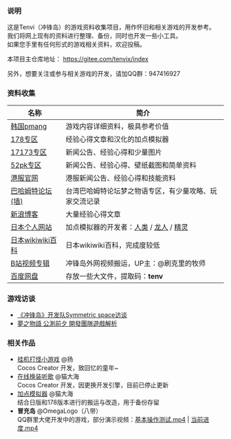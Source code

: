 ### 说明

这是Tenvi（冲锋岛）的游戏资料收集项目，用作怀旧和相关游戏的开发参考。  
我们将网上现有的资料进行整理、备份，同时也开发一些小工具。  
如果您手里有任何形式的游戏相关资料，欢迎投稿。  

本项目主仓库地址： https://gitee.com/tenvix/index

另外，想要关注或参与相关游戏的开发，请加QQ群：947416927  

### 资料收集

| 名称 | 简介 |
| -- | -- |
| [韩国pmang](http://file.pmang.com/images/pmang/tenvi/ob/guide/guide.html) | 游戏内容详细资料，极具参考价值 |
| [178专区](http://cfd.178.com/) | 经验心得文章和汉化的加点模拟器 |
| [17173专区](http://cfd.17173.com/) | 新闻公告、经验心得和少量图片 |
| [52pk专区](https://cfd.52pk.com/) | 新闻公告、经验心得、壁纸截图和简单资料 |
| [港服官网](http://tenvi.hehagame.com/) | 港服新闻公告、经验心得和技能资料 |
| [巴哈姆特论坛(墙)](https://forum.gamer.com.tw/B.php?bsn=16208) | 台湾巴哈姆特论坛梦之物语专区，有少量攻略、玩家交流记录 |
| [新浪博客](http://blog.sina.com.cn/chongfengdao) | 大量经验心得文章 |
| [日本个人网站](http://www.e-douguya.com/tenvi/) | 加点模拟器的开发者：[人类](http://www.e-douguya.com/tenvi/sim/a/index.php) / [龙人](http://www.e-douguya.com/tenvi/sim/s/index.php) / [精灵](http://www.e-douguya.com/tenvi/sim/t/index.php)   |
| [日本wikiwiki百科](https://wikiwiki.jp/nextenvi/?cmd=list) | 日本wikiwiki百科，完成度较低 |
| [B站视频专辑](https://www.bilibili.com/video/BV1dE411o7mS)   | 冲锋岛外网视频搬运，UP主：@刷克里的牧师 |
| [百度网盘](https://pan.baidu.com/s/19vf4gf3X9UJ7WLN7Vs_WXg) | 存放一些大文件，提取码：**tenv** |

### 游戏访谈
- [《冲锋岛》开发队Symmetric space访谈](http://news.17173.com/content/2008-12-11/20081211114236163,1.shtml)
- [夢之物語 公測前夕 開發團隊遊戲解析](http://tenvi.hehagame.com/ShowArt.php?id=97202)

### 相关作品
- [挂机打怪小游戏](http://675922469.xyz) @扬  
  Cocos Creator 开发，致回忆的童年~
- [在线换装听歌](http://tenvix.meow42.cn/web) @猫大海  
  Cocos Creator 开发，因更换开发引擎，目前已停止更新
- [加点模拟器](https://tenvix.gitee.io/tenvi-skill-box/) @猫大海  
  结合日版和178版本进行的搬运与改造，用于备份存留
- **冒充岛** @OmegaLogo（八带）  
  QQ群里大佬开发中的游戏，部分演示视频：[基本操作测试.mp4](http://tenvi.meow42.cn/video/8d/20201207%E5%9F%BA%E6%9C%AC%E6%93%8D%E4%BD%9C%E6%B5%8B%E8%AF%95.mp4) | [当前进度.mp4](http://tenvi.meow42.cn/video/8d/20201209%E5%BD%93%E5%89%8D%E8%BF%9B%E5%BA%A6.mp4)